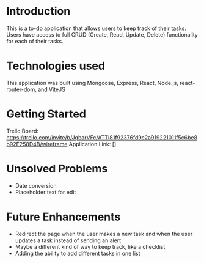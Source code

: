 # Introduction

This is a to-do application that allows users to keep track of their tasks. Users have access to full CRUD (Create, Read, Update, Delete) functionality for each of their tasks.

# Technologies used

This application was built using Mongoose, Express, React, Node.js, react-router-dom, and ViteJS

# Getting Started

Trello Board: https://trello.com/invite/b/JqbarVFc/ATTI81f92376fd9c2a919221011f5c6be8b92E258D4B/wireframe
Application Link: []

# Unsolved Problems
- Date conversion
- Placeholder text for edit 
# Future Enhancements

- Redirect the page when the user makes a new task and when the user updates a task instead of sending an alert
- Maybe a different kind of way to keep track, like a checklist
- Adding the ability to add different tasks in one list

